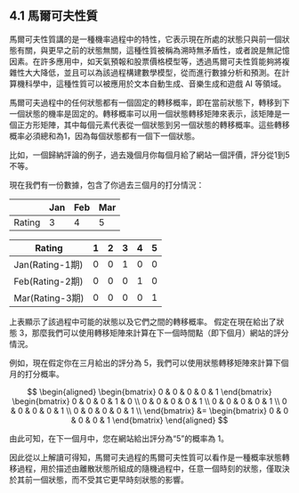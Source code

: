 ## 4.1 馬爾可夫性質

馬爾可夫性質講的是一種機率過程中的特性，它表示現在所處的狀態只與前一個狀態有關，與更早之前的狀態無關，這種性質被稱為溯時無矛盾性，或者說是無記憶因素。在許多應用中，如天氣預報和股票價格模型等，透過馬爾可夫性質能夠將複雜性大大降低，並且可以為該過程構建數學模型，從而進行數據分析和預測。在計算機科學中，這種性質可以被應用於文本自動生成、音樂生成和遊戲 AI 等領域。

馬爾可夫過程中的任何狀態都有一個固定的轉移概率，即在當前狀態下，轉移到下一個狀態的機率是固定的。轉移概率可以用一個狀態轉移矩陣來表示，該矩陣是一個正方形矩陣，其中每個元素代表從一個狀態到另一個狀態的轉移概率。這些轉移概率必須總和為1，因為每個狀態都有一個下一個狀態。

比如，一個歸納評論的例子，過去幾個月你每個月給了網站一個評價，評分從1到5不等。

現在我們有一份數據，包含了你過去三個月的打分情況：

| | Jan | Feb | Mar |
|--|---|---|---|
| Rating | 3 | 4 | 5 |

|  Rating | 1 | 2 | 3 | 4 | 5 |
|---------|---|---|---|---|---|
| Jan(Rating-1期) | 0 | 0 | 1 | 0 | 0 |
| Feb(Rating-2期) | 0 | 0 | 0 | 1 | 0 |
| Mar(Rating-3期) | 0 | 0 | 0 | 0 | 1 |

上表顯示了該過程中可能的狀態以及它們之間的轉移概率。 假定在現在給出了狀態 3，那麼我們可以使用轉移矩陣來計算在下一個時間點（即下個月）網站的評分情況。 

例如，現在假定你在三月給出的評分為 5，我們可以使用狀態轉移矩陣來計算下個月的打分概率。 

$$
\begin{aligned}
\begin{bmatrix} 0 & 0 & 0 & 0 & 1 \end{bmatrix}
\begin{bmatrix}
0 & 0 & 0 & 1 & 0 \\
0 & 0 & 0 & 0 & 1 \\
0 & 0 & 0 & 0 & 1 \\
0 & 0 & 0 & 0 & 1 \\
0 & 0 & 0 & 0 & 1 \\
\end{bmatrix}
&= \begin{bmatrix} 0 & 0 & 0 & 0 & 1 \end{bmatrix}
\end{aligned}
$$

由此可知，在下一個月中，您在網站給出評分為“5”的概率為 1。

因此從以上解讀可得知，馬爾可夫過程的馬爾可夫性質可以看作是一種概率狀態轉移過程，用於描述由離散狀態所組成的隨機過程中，任意一個時刻的狀態，僅取決於其前一個狀態，而不受其它更早時刻狀態的影響。